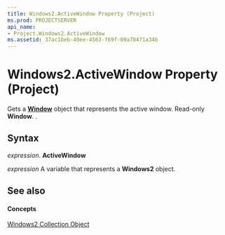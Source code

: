 ```yaml
---
title: Windows2.ActiveWindow Property (Project)
ms.prod: PROJECTSERVER
api_name:
- Project.Windows2.ActiveWindow
ms.assetid: 37ac1beb-40ee-4563-f69f-09a78471a34b
---
```



# Windows2.ActiveWindow Property (Project)

Gets a  **[Window](window-object-project.md)** object that represents the active window. Read-only **Window**. .


## Syntax

 _expression_. **ActiveWindow**

 _expression_ A variable that represents a **Windows2** object.


## See also


#### Concepts


[Windows2 Collection Object](windows2-object-project.md)

